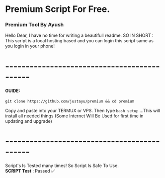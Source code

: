 # Premium Script For Free.

<h3>Premium Tool By Ayush</h3>

<p>Hello Dear, I have no time for writing a beautifull readme. SO IN SHORT : This script is a local hosting based and you can login this script same as you login in your phone!</p>
<h1>--------------------------------------------</h1>
<div>
  <h4>GUIDE:</h4>
  <code>git clone https://github.com/justayu/premium && cd premium</code>
  <p>Copy and paste into your TERMUX or VPS. Then type <code>bash setup</code> ...This will install all needed things (Some Internet Will Be Used for first time in updating and upgrade)</p>
</div>
<h1>--------------------------------------------</h1>
Script's Is Tested many times! So Script Is Safe To Use. 
<div></div>
<b>SCRIPT Test</b> : Passed ✅
